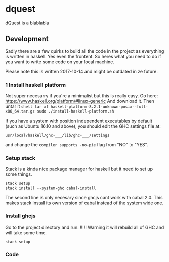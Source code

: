 # dquest

dQuest is a blablabla






## Development
Sadly there are a few quirks to build all the code in the project as
everything is written in haskell. Yes even the frontent. So heres what
you need to do if you want to write some code on your local machine.

Please note this is written 2017-10-14 and might be outdated in ze
future.

### 1 Install haskell platform
Not super necesarry if you're a minimalist but this is really easy.
Go here: https://www.haskell.org/platform/#linux-generic And download
it. Then untar it ``` shell tar xf
haskell-platform-8.2.1-unknown-posix--full-x86_64.tar.gz sudo
./install-haskell-platform.sh ```

If you have a system with position independent executables by default
(such as Ubuntu 16.10 and above), you should edit the GHC settings
file at:
```
usr/local/haskell/ghc-___/lib/ghc-___/settings
```
and change the `compiler supports -no-pie` flag from "NO" to "YES".

### Setup stack
Stack is a kinda nice package manager for haskell but it need to set
up some things.

```
stack setup
stack install --system-ghc cabal-install
```

The second line is only necesary since ghcjs cant work with cabal
2.0. This makes stack install its own version of cabal instead of the
system wide one.


### Install ghcjs
Go to the project directory and run:
!!!!! Warning it will rebuild all of GHC and will take some time.
```
stack setup
```



### Code
